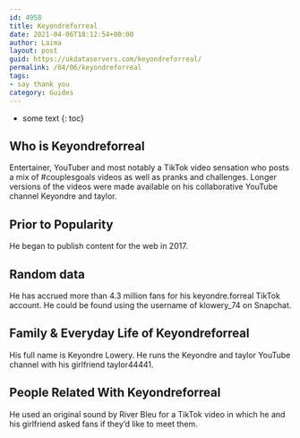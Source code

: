 ```yaml
---
id: 4958
title: Keyondreforreal
date: 2021-04-06T18:12:54+00:00
author: Laima
layout: post
guid: https://ukdataservers.com/keyondreforreal/
permalink: /04/06/keyondreforreal
tags:
- say thank you
category: Guides
---
```


* some text
{: toc}


## Who is Keyondreforreal
                  
                  
                  
Entertainer, YouTuber and most notably a TikTok video sensation who posts a mix of #couplesgoals videos as well as pranks and challenges. Longer versions of the videos were made available on his collaborative YouTube channel Keyondre and taylor. 
                  
              
            
              
            
                
                
                
## Prior to Popularity
                  
                  
                  
He began to publish content for the web in 2017.
                  
              
            
              
            
                
                
                
## Random data
                  
                  
                  
He has accrued more than 4.3 million fans for his keyondre.forreal TikTok account. He could be found using the username of klowery_74 on Snapchat.
                  
              
            
              
            
                
                
                
## Family & Everyday Life of Keyondreforreal
                  
                  
                  
His full name is Keyondre Lowery. He runs the Keyondre and taylor YouTube channel with his girlfriend taylor44441. 
                  
              
            
              
            
                
                
                
## People Related With Keyondreforreal
                  
                  
                  
He used an original sound by River Bleu for a TikTok video in which he and his girlfriend asked fans if they&#8217;d like to meet them.
                  
              
            
              
            
                
              
            
              
              
            
            
              
            
          
          
          
